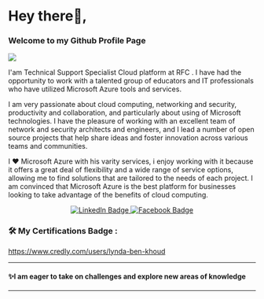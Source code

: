 # Hey there👋,

### Welcome to my Github Profile Page



<img src="https://readme-typing-svg.herokuapp.com?font=Architects+Daughter&color=22EBF7&size=25&center=false&lines=My+Name+is++Lynda+Ben+Khoud;23+Years+old+from+tunisia..."/>

I'am Technical Support Specialist Cloud platform at RFC .
I have had the opportunity to work with a talented group of educators and IT professionals who have utilized Microsoft Azure tools and services.

I am very passionate about cloud computing, networking and security, productivity and collaboration, and particularly about using of Microsoft technologies. I have the pleasure of working with an excellent team of network and security architects and engineers, and I lead a number of open source projects that help share ideas and foster innovation across various teams and communities.

I ❤ Microsoft Azure with his varity services, i enjoy working with it because it offers a great deal of flexibility and a wide range of service options, allowing me to find solutions that are tailored to the needs of each project. I am convinced that Microsoft Azure is the best platform for businesses looking to take advantage of the benefits of cloud computing.


  <div id="badges" align="center">
  <a href="https://www.linkedin.com/in/lynda-ben-khoud-82b6a61b9/">
    <img src="https://img.shields.io/badge/LinkedIn-blue?style=for-the-badge&logo=linkedin&logoColor=white" alt="LinkedIn Badge"/>
  </a>
  </a>
   <a href="https://www.facebook.com/lynda.benkhoud.18">
    <img src="https://img.shields.io/badge/facebook-blue?style=for-the-badge&logo=facebook&logoColor=white" alt="Facebook Badge"/>
  </a>
</div>

### 🛠️ My Certifications Badge :
https://www.credly.com/users/lynda-ben-khoud


---

#### ✨I am eager to take on challenges and explore new areas of knowledge
---

